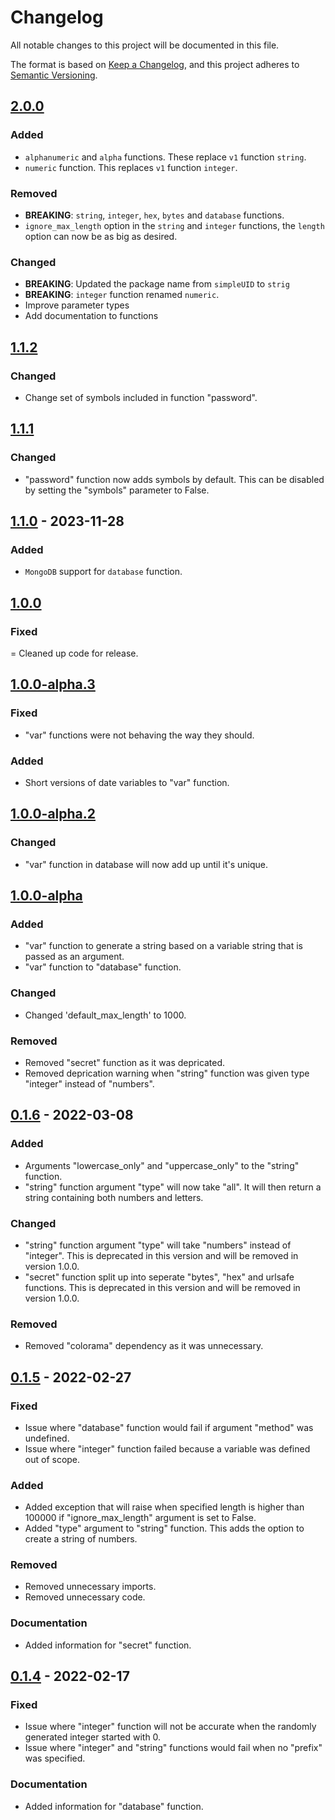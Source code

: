 # Changelog

All notable changes to this project will be documented in this file.

The format is based on [Keep a Changelog](https://keepachangelog.com/en/1.0.0/),
and this project adheres to [Semantic Versioning](https://semver.org/spec/v2.0.0.html).

## [2.0.0]

### Added

- `alphanumeric` and `alpha` functions. These replace `v1` function `string`.
- `numeric` function. This replaces `v1` function `integer`.

### Removed

- **BREAKING**: `string`, `integer`, `hex`, `bytes` and `database` functions.
- `ignore_max_length` option in the `string` and `integer` functions, the `length` option can now be as big as desired.

### Changed

- **BREAKING**: Updated the package name from `simpleUID` to `strig`
- **BREAKING**: `integer` function renamed `numeric`.
- Improve parameter types
- Add documentation to functions

## [1.1.2]

### Changed

- Change set of symbols included in function "password".

## [1.1.1]

### Changed

- "password" function now adds symbols by default. This can be disabled by setting the "symbols" parameter to False.

## [1.1.0] - 2023-11-28

### Added

- `MongoDB` support for `database` function.

## [1.0.0]

### Fixed

= Cleaned up code for release.

## [1.0.0-alpha.3]

### Fixed

- "var" functions were not behaving the way they should.

### Added

- Short versions of date variables to "var" function.

## [1.0.0-alpha.2]

### Changed

- "var" function in database will now add up until it's unique.

## [1.0.0-alpha]

### Added

- "var" function to generate a string based on a variable string that is passed as an argument.
- "var" function to "database" function.

### Changed

- Changed 'default_max_length' to 1000.

### Removed

- Removed "secret" function as it was depricated.
- Removed deprication warning when "string" function was given type "integer" instead of "numbers".

## [0.1.6] - 2022-03-08

### Added

- Arguments "lowercase_only" and "uppercase_only" to the "string" function.
- "string" function argument "type" will now take "all". It will then return a string containing both numbers and letters.

### Changed

- "string" function argument "type" will take "numbers" instead of "integer". This is deprecated in this version and will be removed in version 1.0.0.
- "secret" function split up into seperate "bytes", "hex" and urlsafe functions. This is deprecated in this version and will be removed in version 1.0.0.

### Removed

- Removed "colorama" dependency as it was unnecessary.

## [0.1.5] - 2022-02-27

### Fixed

- Issue where "database" function would fail if argument "method" was undefined.
- Issue where "integer" function failed because a variable was defined out of scope.

### Added

- Added exception that will raise when specified length is higher than 100000 if "ignore_max_length" argument is set to False.
- Added "type" argument to "string" function. This adds the option to create a string of numbers.

### Removed

- Removed unnecessary imports.
- Removed unnecessary code.

### Documentation

- Added information for "secret" function.

## [0.1.4] - 2022-02-17

### Fixed

- Issue where "integer" function will not be accurate when the randomly generated integer started with 0.
- Issue where "integer" and "string" functions would fail when no "prefix" was specified.

### Documentation

- Added information for "database" function.

[2.0.0]: https://github.com/w-kuipers/strig/compare/v1.1.3...v2.0.0
[1.1.3]: https://github.com/w-kuipers/strig/compare/v1.1.2...v1.1.3
[1.1.2]: https://github.com/w-kuipers/strig/compare/v1.1.1...v1.1.2
[1.1.1]: https://github.com/w-kuipers/strig/compare/v1.1.0...v1.1.1
[1.1.0]: https://github.com/w-kuipers/strig/compare/v1.0.0...v1.1.0
[1.0.0]: https://github.com/w-kuipers/strig/compare/v0.1.6...v1.0.0
[1.0.0-alpha.3]: https://github.com/w-kuipers/strig/compare/v0.1.6...v1.0.0-alpha.3
[1.0.0-alpha.2]: https://github.com/w-kuipers/strig/compare/v0.1.6...v1.0.0-alpha.2
[1.0.0-alpha]: https://github.com/w-kuipers/strig/compare/v0.1.6...v1.0.0-alpha
[0.1.6]: https://github.com/w-kuipers/strig/compare/v0.1.5...v0.1.6
[0.1.5]: https://github.com/w-kuipers/strig/compare/v0.1.4...v0.1.5
[0.1.4]: https://github.com/w-kuipers/strig/compare/v0.1.3...v0.1.4
[0.0.1]: https://github.com/w-kuipers/strig/releases/tag/v0.0.1
